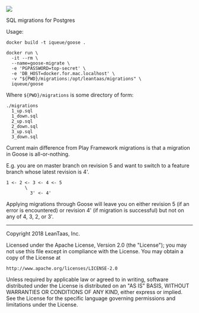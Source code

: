 ![](http://wildgoosefestival.org/wp-content/uploads/2014/06/wild-goose-in-action.jpg)

SQL migrations for Postgres

Usage:
```
docker build -t iqueue/goose .

docker run \
  -it --rm \
  --name=goose-migrate \ 
  -e 'PGPASSWORD=top-secret' \
  -e 'DB_HOST=docker.for.mac.localhost' \
  -v "${PWD}/migrations:/opt/leantaas/migrations" \
  iqueue/goose
```

Where `${PWD}/migrations` is some directory of form:
```
./migrations
  1_up.sql
  1_down.sql
  2_up.sql
  2_down.sql
  3_up.sql
  3_down.sql
```

Current main difference from Play Framework migrations is that a migration in Goose is all-or-nothing.

E.g. you are on master branch on revision 5 and want to switch to a feature branch whose latest revision is 4'.
```
1 <- 2 <- 3 <- 4 <- 5  
       \
         3' <- 4' 
```
Applying migrations through Goose will leave you on either revision 5 (if an error is encountered) or revision 4' (if migration is successful) but not on any of 4, 3, 2, or 3'. 

--------------------------------------------------------------------

Copyright 2018 LeanTaas, Inc. 

Licensed under the Apache License, Version 2.0 (the "License");
you may not use this file except in compliance with the License.
You may obtain a copy of the License at

    http://www.apache.org/licenses/LICENSE-2.0

Unless required by applicable law or agreed to in writing, software
distributed under the License is distributed on an "AS IS" BASIS,
WITHOUT WARRANTIES OR CONDITIONS OF ANY KIND, either express or implied.
See the License for the specific language governing permissions and
limitations under the License.
